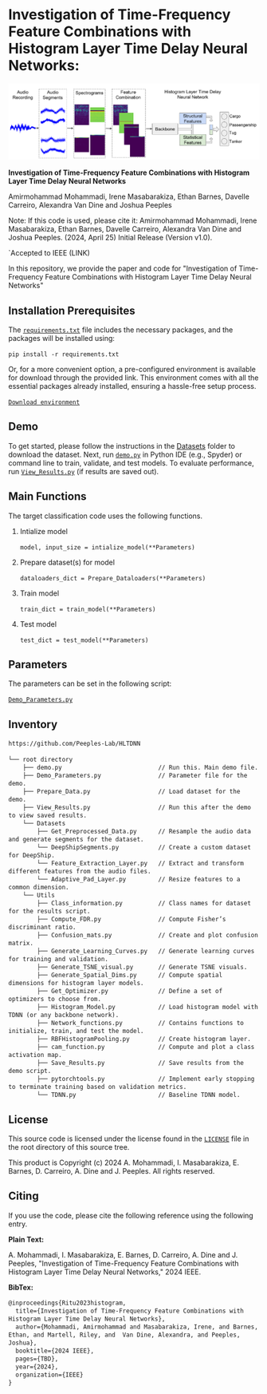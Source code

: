 # Investigation of Time-Frequency Feature Combinations with Histogram Layer Time Delay Neural Networks:
<p align="center">
  <img src="Figures/PicFull.png" alt="Workflow Diagram">
</p>


**Investigation of Time-Frequency Feature Combinations with Histogram Layer Time Delay Neural Networks**

Amirmohammad Mohammadi, Irene Masabarakiza, Ethan Barnes, Davelle Carreiro, Alexandra Van Dine and Joshua Peeples

Note: If this code is used, please cite it: Amirmohammad Mohammadi, Irene Masabarakiza, Ethan Barnes, Davelle Carreiro, Alexandra Van Dine and Joshua Peeples. (2024, April 25) Initial Release (Version v1.0). 

`Accepted to IEEE (LINK)

In this repository, we provide the paper and code for "Investigation of Time-Frequency Feature Combinations with Histogram Layer Time Delay Neural Networks"

## Installation Prerequisites

The [`requirements.txt`](requirements.txt) file includes the necessary packages, and the packages will be installed using:

   ```pip install -r requirements.txt```
   
Or, for a more convenient option, a pre-configured environment is available for download through the provided link. This environment comes with all the essential packages already installed, ensuring a hassle-free setup process.

[`Download environment`](https://drive.google.com/file/d/1aEYvnnuhuU3evd0FZ63ex2EdC1INGLMl/view?usp=sharing)

## Demo

To get started, please follow the instructions in the [Datasets](Datasets) folder to download the dataset.
Next, run [`demo.py`](demo.py) in Python IDE (e.g., Spyder) or command line to train, validate, and test models. 
To evaluate performance,
run [`View_Results.py`](View_Results.py) (if results are saved out).

## Main Functions

The target classification code uses the following functions. 

1. Intialize model  

   ```model, input_size = intialize_model(**Parameters)```

2. Prepare dataset(s) for model
   
   ```dataloaders_dict = Prepare_Dataloaders(**Parameters)```

3. Train model 

   ```train_dict = train_model(**Parameters)```

4. Test model

   ```test_dict = test_model(**Parameters)```

## Parameters

The parameters can be set in the following script:
   
[`Demo_Parameters.py`](Demo_Parameters.py)

## Inventory

```
https://github.com/Peeples-Lab/HLTDNN 

└── root directory
    ├── demo.py                           // Run this. Main demo file.
    ├── Demo_Parameters.py                // Parameter file for the demo.
    ├── Prepare_Data.py                   // Load dataset for the demo. 
    ├── View_Results.py                   // Run this after the demo to view saved results. 
    └── Datasets                
        ├── Get_Preprocessed_Data.py      // Resample the audio data and generate segments for the dataset.
        └── DeepShipSegments.py           // Create a custom dataset for DeepShip.
        └── Feature_Extraction_Layer.py   // Extract and transform different features from the audio files.
        └── Adaptive_Pad_Layer.py         // Resize features to a common dimension.
    └── Utils                     
        ├── Class_information.py          // Class names for dataset for the results script.
        ├── Compute_FDR.py                // Compute Fisher’s discriminant ratio.
        ├── Confusion_mats.py             // Create and plot confusion matrix.
        ├── Generate_Learning_Curves.py   // Generate learning curves for training and validation.
        ├── Generate_TSNE_visual.py       // Generate TSNE visuals.
        ├── Generate_Spatial_Dims.py      // Compute spatial dimensions for histogram layer models.
        ├── Get_Optimizer.py              // Define a set of optimizers to choose from.
        ├── Histogram_Model.py            // Load histogram model with TDNN (or any backbone network).
        ├── Network_functions.py          // Contains functions to initialize, train, and test the model.
        ├── RBFHistogramPooling.py        // Create histogram layer.        
        ├── cam_function.py               // Compute and plot a class activation map.
        ├── Save_Results.py               // Save results from the demo script.
        ├── pytorchtools.py               // Implement early stopping to terminate training based on validation metrics.
        └── TDNN.py                       // Baseline TDNN model.

```

## License

This source code is licensed under the license found in the [`LICENSE`](LICENSE) file in the root directory of this source tree.

This product is Copyright (c) 2024 A. Mohammadi, I. Masabarakiza, E. Barnes, D. Carreiro, A. Dine and J. Peeples. All rights reserved.

## <a name="CitingHist"></a>Citing

If you use the code, please cite the following reference using the following entry.

**Plain Text:**

A. Mohammadi, I. Masabarakiza, E. Barnes, D. Carreiro, A. Dine and J. Peeples, "Investigation of Time-Frequency Feature Combinations with Histogram Layer Time Delay Neural Networks," 2024 IEEE.

**BibTex:**

```
@inproceedings{Ritu2023histogram,
  title={Investigation of Time-Frequency Feature Combinations with Histogram Layer Time Delay Neural Networks},
  author={Mohammadi, Amirmohammad and Masabarakiza, Irene, and Barnes, Ethan, and Martell, Riley, and  Van Dine, Alexandra, and Peeples, Joshua},
  booktitle={2024 IEEE},
  pages={TBD},
  year={2024},
  organization={IEEE}
}
```
